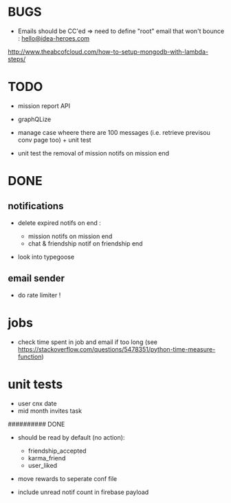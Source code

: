 # BUGS

- Emails should be CC'ed => need to define "root" email that won't bounce : hello@idea-heroes.com


http://www.theabcofcloud.com/how-to-setup-mongodb-with-lambda-steps/


# TODO
- mission report API
- graphQLize

- manage case wheere there are 100 messages (i.e. retrieve previsou conv page too) + unit test 
- unit test the removal of mission notifs on mission end 

# DONE



## notifications

* delete expired notifs on end :
    - mission notifs on mission end
    - chat & friendship notif on friendship end

* look into typegoose


## email sender

- do rate limiter ! 


# jobs 
- check time spent in job and email if too long 
(see https://stackoverflow.com/questions/5478351/python-time-measure-function) 


# unit tests

- user cnx date 
- mid month invites task 





########## DONE 


* should be read by default (no action):
    - friendship_accepted
    - karma_friend
    - user_liked

* move rewards to seperate conf file

* include unread notif count in firebase payload

